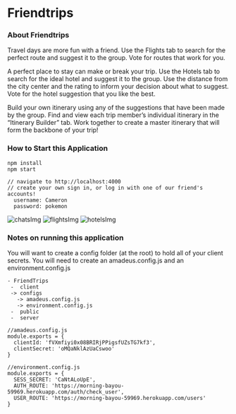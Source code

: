 # Friendtrips

### About Friendtrips
Travel days are more fun with a friend. Use the Flights tab to search for the perfect route and
suggest it to the group. Vote for routes that work for you.

A perfect place to stay can make or break your trip. Use the Hotels tab to search for the ideal hotel and suggest it to the group. Use the distance from the city center and the rating to inform your decision about what to suggest. Vote for the hotel suggestion that you like the best.

Build your own itinerary using any of the suggestions that have been made by the group. Find and view each trip member’s individual itinerary in the “Itinerary Builder” tab. Work together to create a master itinerary that will form the backbone of your trip!


### How to Start this Application
```
npm install
npm start

// navigate to http://localhost:4000
// create your own sign in, or log in with one of our friend's accounts!
  username: Cameron
  password: pokemon
```

![chatsImg](https://github.com/friend-trips/friendtrips/blob/main/public/assets/images/Screen%20Shot%202020-12-09%20at%2012.42.21%20PM.png)
![flightsImg](https://github.com/friend-trips/friendtrips/blob/main/public/assets/images/Screen%20Shot%202020-12-09%20at%2012.44.39%20PM.png)
![hotelsImg](https://github.com/friend-trips/friendtrips/blob/main/public/assets/images/Screen%20Shot%202020-12-09%20at%2012.45.45%20PM.png)

### Notes on running this application

You will want to create a config folder (at the root) to hold all of your client secrets.  You will need to create an amadeus.config.js and an environment.config.js
```
- FriendTrips
 -  client
 -> configs
   -> amadeus.config.js
   -> environment.config.js
 -  public
 -  server
 
//amadeus.config.js
module.exports = {
  clientId: 'fVXmfiyi0x08BRIRjPPigsfUZsTG7kf3',
  clientSecret: 'oMQaNklAzUaCswoo'
}

//environment.config.js
module.exports = {
  SESS_SECRET: 'CaNtALoUpE',
  AUTH_ROUTE: 'https://morning-bayou-59969.herokuapp.com/auth/check_user',
  USER_ROUTE: 'https://morning-bayou-59969.herokuapp.com/users'
}
```
